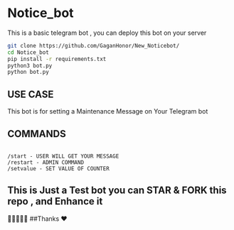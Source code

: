 # Notice_bot
This is a basic telegram bot , you can deploy this bot on your server
```bash
git clone https://github.com/GaganHonor/New_Noticebot/
cd Notice_bot
pip install -r requirements.txt
python3 bot.py
python bot.py

```
## USE CASE
This bot is for setting a Maintenance Message on Your Telegram bot 

## COMMANDS
```code

/start - USER WILL GET YOUR MESSAGE
/restart - ADMIN COMMAND
/setvalue - SET VALUE OF COUNTER

```

## This is Just a Test bot you can STAR & FORK this repo , and Enhance it 


🌟🌟🌟🌟🌟
##Thanks ❤️
